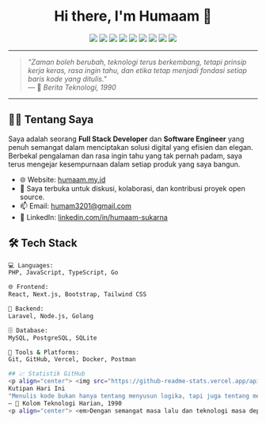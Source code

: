 <h1 align="center">Hi there, I'm Humaam 👋</h1>

<p align="center">
  <img src="https://img.shields.io/badge/Code-PHP-informational?style=flat&logo=php&color=777BB4" />
  <img src="https://img.shields.io/badge/Framework-Laravel-red?style=flat&logo=laravel" />
  <img src="https://img.shields.io/badge/Frontend-React-blue?style=flat&logo=react" />
  <img src="https://img.shields.io/badge/Style-TailwindCSS-38B2AC?style=flat&logo=tailwind-css" />
  <img src="https://img.shields.io/badge/Next.js-black?style=flat&logo=next.js" />
  <img src="https://img.shields.io/badge/JS-JavaScript-yellow?style=flat&logo=javascript" />
  <img src="https://img.shields.io/badge/Node.js-339933?style=flat&logo=node.js" />
  <img src="https://img.shields.io/badge/Golang-00ADD8?style=flat&logo=go" />
  <img src="https://img.shields.io/badge/TS-TypeScript-3178C6?style=flat&logo=typescript" />
</p>

---

> _"Zaman boleh berubah, teknologi terus berkembang, tetapi prinsip kerja keras, rasa ingin tahu, dan etika tetap menjadi fondasi setiap baris kode yang ditulis."_  
> — 🌿 _Berita Teknologi, 1990_

---

## 👨‍💻 Tentang Saya
Saya adalah seorang **Full Stack Developer** dan **Software Engineer** yang penuh semangat dalam menciptakan solusi digital yang efisien dan elegan.  
Berbekal pengalaman dan rasa ingin tahu yang tak pernah padam, saya terus mengejar kesempurnaan dalam setiap produk yang saya bangun.

- 🌐 Website: [humaam.my.id](https://humaam.my.id)
- 💬 Saya terbuka untuk diskusi, kolaborasi, dan kontribusi proyek open source.
- 📫 Email: humam3201@gmail.com
- 💼 LinkedIn: [linkedin.com/in/humaam-sukarna](https://linkedin.com/in/humaam-sukarna)

## 🛠️ Tech Stack

```bash
💻 Languages:
PHP, JavaScript, TypeScript, Go

🌐 Frontend:
React, Next.js, Bootstrap, Tailwind CSS

🧰 Backend:
Laravel, Node.js, Golang

🗄️ Database:
MySQL, PostgreSQL, SQLite

🔧 Tools & Platforms:
Git, GitHub, Vercel, Docker, Postman

## 📈 Statistik GitHub
<p align="center"> <img src="https://github-readme-stats.vercel.app/api?username=humm-ic&show_icons=true&theme=radical" alt="stats" /> <br/> <img src="https://github-readme-streak-stats.herokuapp.com/?user=humm-ic&theme=radical" alt="streak" /> </p>
Kutipan Hari Ini
"Menulis kode bukan hanya tentang menyusun logika, tapi juga tentang menuliskan masa depan."
— 📰 Kolom Teknologi Harian, 1990
<p align="center"> <em>Dengan semangat masa lalu dan teknologi masa depan, saya terus melangkah.</em> </p> """
